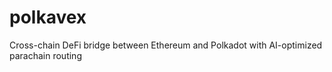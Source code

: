 # polkavex
Cross-chain DeFi bridge between Ethereum and Polkadot with AI-optimized parachain routing
